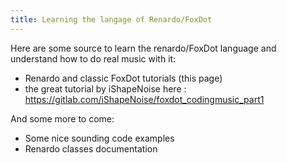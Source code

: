 ```yaml
---
title: Learning the langage of Renardo/FoxDot 
---
```


Here are some source to learn the renardo/FoxDot language and understand how to do real music with it:

- Renardo and classic FoxDot tutorials (this page)
- the great tutorial by iShapeNoise here : https://gitlab.com/iShapeNoise/foxdot_codingmusic_part1

And some more to come:

- Some nice sounding code examples
- Renardo classes documentation